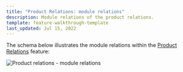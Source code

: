 ```yaml
---
title: "Product Relations: module relations"
description: Module relations of the product relations.
template: feature-walkthrough-template
last_updated: Jul 15, 2022
---
```


The schema below illustrates the module relations within the [Product Relations](/docs/scos/user/features/{{page.version}}/product-relations-feature-overview.html) feature:

![Product relations - module relations](https://spryker.s3.eu-central-1.amazonaws.com/docs/Features/Product+Management/Product+Relations/Product+Relations+Feature+Overview/202006.0/product-relations-module-relations.png)
